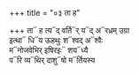 +++
title = "०३ ता ह"

+++
ता᳓ ह त्य᳓द् वर्ति᳓र् य᳓द् अ᳓रध्रम् उग्रा  
इत्था᳓ धि᳓य ऊहथुः श᳓श्वद् अ᳓श्वैः  
म᳓नोजवेभिर् इषिरइः᳓ शय᳓ध्यै  
प᳓रि व्य᳓थिर् दाशु᳓षो म᳓र्तियस्य